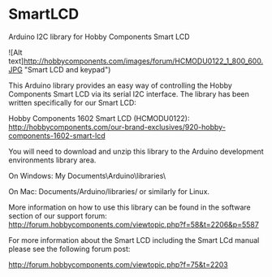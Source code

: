 # SmartLCD

Arduino I2C library for Hobby Components Smart LCD

![Alt text]http://hobbycomponents.com/images/forum/HCMODU0122_1_800_600.JPG "Smart LCD and keypad")

This Arduino library provides an easy way of controlling the Hobby Components Smart LCD via its serial I2C interface. The library has been written specifically for our Smart LCD:

Hobby Components 1602 Smart LCD (HCMODU0122):
http://hobbycomponents.com/our-brand-exclusives/920-hobby-components-1602-smart-lcd


You will need to download and unzip this library to the Arduino development environments library area.

On Windows: 
My Documents\Arduino\libraries\

On Mac: 
Documents/Arduino/libraries/
or similarly for Linux.



More information on how to use this library can be found in the software section of our support forum:
http://forum.hobbycomponents.com/viewtopic.php?f=58&t=2206&p=5587

For more information about the Smart LCD including the Smart LCd manual please see the following forum post:

http://forum.hobbycomponents.com/viewtopic.php?f=75&t=2203
